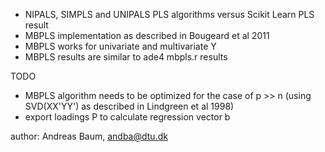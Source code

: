 - NIPALS, SIMPLS and UNIPALS PLS algorithms versus Scikit Learn PLS result
- MBPLS implementation as described in Bougeard et al 2011
- MBPLS works for univariate and multivariate Y
- MBPLS results are similar to ade4 mbpls.r results


TODO

- MBPLS algorithm needs to be optimized for the case of p >> n (using SVD(XX'YY') as described in Lindgreen et al 1998) 
- export loadings P to calculate regression vector b

author: Andreas Baum, andba@dtu.dk 
